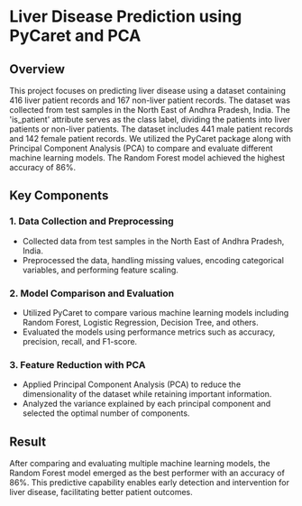 # Liver Disease Prediction using PyCaret and PCA

## Overview
This project focuses on predicting liver disease using a dataset containing 416 liver patient records and 167 non-liver patient records. The dataset was collected from test samples in the North East of Andhra Pradesh, India. The 'is_patient' attribute serves as the class label, dividing the patients into liver patients or non-liver patients. The dataset includes 441 male patient records and 142 female patient records. We utilized the PyCaret package along with Principal Component Analysis (PCA) to compare and evaluate different machine learning models. The Random Forest model achieved the highest accuracy of 86%.

## Key Components

### 1. Data Collection and Preprocessing
- Collected data from test samples in the North East of Andhra Pradesh, India.
- Preprocessed the data, handling missing values, encoding categorical variables, and performing feature scaling.

### 2. Model Comparison and Evaluation
- Utilized PyCaret to compare various machine learning models including Random Forest, Logistic Regression, Decision Tree, and others.
- Evaluated the models using performance metrics such as accuracy, precision, recall, and F1-score.

### 3. Feature Reduction with PCA
- Applied Principal Component Analysis (PCA) to reduce the dimensionality of the dataset while retaining important information.
- Analyzed the variance explained by each principal component and selected the optimal number of components.

## Result
After comparing and evaluating multiple machine learning models, the Random Forest model emerged as the best performer with an accuracy of 86%. This predictive capability enables early detection and intervention for liver disease, facilitating better patient outcomes.
